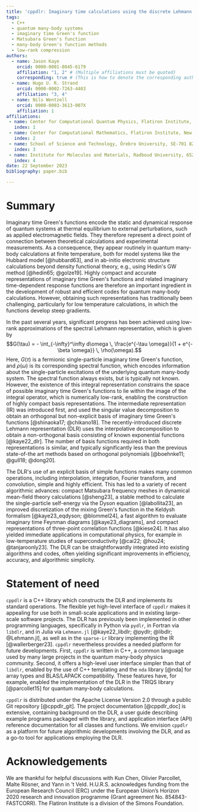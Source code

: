 ```yaml
---
title: 'cppdlr: Imaginary time calculations using the discrete Lehmann representation'
tags:
  - C++
  - quantum many-body systems
  - imaginary time Green's function
  - Matsubara Green's function
  - many-body Green's function methods
  - low-rank compression
authors:
  - name: Jason Kaye
    orcid: 0000-0001-8045-6179
    affiliation: "1, 2" # (Multiple affiliations must be quoted)
    corresponding: true # (This is how to denote the corresponding author)
  - name: Hugo U. R. Strand
    orcid: 0000-0002-7263-4403
    affiliation: "3, 4"
  - name: Nils Wentzell
    orcid: 0000-0003-3613-007X
    affiliation: 1
affiliations:
 - name: Center for Computational Quantum Physics, Flatiron Institute, New York, NY 10010, USA
   index: 1
 - name: Center for Computational Mathematics, Flatiron Institute, New York, NY 10010, USA
   index: 2
 - name: School of Science and Technology, Örebro University, SE-701 82 Örebro, Sweden
   index: 3
 - name: Institute for Molecules and Materials, Radboud University, 6525 AJ Nijmegen, the Netherlands
   index: 4
date: 22 September 2023 
bibliography: paper.bib

---
```


# Summary

Imaginary time Green's functions encode the static and dynamical response of quantum systems at thermal equilibrium to external perturbations, such as applied electromagnetic fields. They therefore represent a direct point of connection between theoretical calculations and experimental measurements. As a consequence, they appear routinely in quantum many-body calculations at finite temperature, both for model systems like the Hubbard model [@hubbard63], and in ab-initio electronic structure calculations beyond density functional theory, e.g., using Hedin's GW method [@hedin65; @golze19].
Highly compact and accurate representations of imaginary time Green's functions and related imaginary time-dependent response functions are therefore an important ingredient in the development of robust and efficient codes for quantum many-body calculations.
 However, obtaining such representations has traditionally been challenging, particularly for low temperature calculations, in which the functions develop steep gradients. 

In the past several years, significant progress has been achieved using low-rank approximations of the
spectral Lehmann representation, which is given by
$$G(\tau) = - \int_{-\infty}^\infty d\omega \,
\frac{e^{-\tau \omega}}{1 + e^{-\beta \omega}} \, \rho(\omega).$$ 
Here, $G(\tau)$ is a fermionic single-particle imaginary time Green's function, and
$\rho(\omega)$ is its corresponding spectral function, which encodes information
about the single-particle excitations of the underlying quantum many-body system.
The spectral function always exists, but
is typically not known. However, the existence of this integral representation
constrains the space of possible imaginary time Green's functions
to lie within the image of the integral operator, which is numerically low-rank,
enabling the construction of highly compact basis representations. The
intermediate representation (IR) was introduced first, and used the singular value
decomposition to obtain an orthogonal but non-explicit basis of imaginary time
Green's functions [@shinaoka17; @chikano18]. The recently-introduced discrete Lehmann representation (DLR) uses the
interpolative decomposition to obtain a non-orthogonal basis consisting of known
exponential functions [@kaye22_dlr]. The number of basis functions required in both representations is similar, and typically significantly less than the previous state-of-the art methods based on orthogonal polynomials [@boehnke11; @gull18; @dong20].

The DLR's use of an explicit basis of simple functions makes many common operations,
including interpolation, integration, Fourier transform, and convolution, simple and
highly efficient. This has led to a variety of recent algorithmic advances: compact Matsubara frequency meshes in dynamical mean-field theory
calculations [@sheng23], a stable method to calculate the single-particle self-energy via the Dyson
equation [@labollita23], an improved discretization of the
mixing Green's function in the Keldysh formalism [@kaye23_eqdyson; @blommel24], a fast
algorithm to evaluate imaginary time Feynman diagrams [@kaye23_diagrams], and compact 
representations of three-point correlation functions [@kiese24]. It has also
yielded immediate applications in computational physics, for example in low-temperature
studies of superconductivity [@cai22; @hou24; @tanjaroonly23]. The DLR can be straightforwardly
integrated into existing algorithms and codes, often yielding significant
improvements in efficiency, accuracy, and algorithmic simplicity.

# Statement of need

`cppdlr` is a C++ library which constructs the DLR and implements its standard operations. The
flexible yet high-level interface of `cppdlr` makes it appealing for use both 
in small-scale applications and in
existing large-scale software projects.
The DLR has previously been implemented in other programming languages,
specifically in Python via `pydlr`, in Fortran via `libdlr`, and in Julia via
`Lehmann.jl` [@kaye22_libdlr; @pydlr; @libdlr; @Lehmann.jl], as well as in the `sparse-ir` library implementing the IR [@wallerberger23]. `cppdlr` nevertheless provides a needed platform for
future developments. First, `cppdlr` is written in C++, a common language used
by many large projects in the quantum many-body physics community. Second, it
offers a high-level user interface simpler than that of `libdlr`, enabled by
the use of C++ templating and the `nda` library [@nda] for array types and BLAS/LAPACK
compatibility. These features have, for example, enabled the
implementation of the DLR in the TRIQS library [@parcollet15]
for quantum many-body calculations.

`cppdlr` is distributed under the Apache License Version 2.0 through a public Git repository [@cppdlr_git]. The project documentation [@cppdlr_doc] is extensive, containing background on the DLR, a user guide describing example programs packaged with the library, and application interface (API) reference documentation for all classes and functions. We envision `cppdlr` as a platform for future algorithmic developments involving the DLR, and as a go-to tool for applications employing the DLR.

# Acknowledgements

We are thankful for helpful discussions with Kun Chen, Olivier Parcollet, Malte Rösner, and Yann in 't Veld. H.U.R.S. acknowledges funding from the European Research Council (ERC) under the European Union’s Horizon 2020 research and innovation programme (Grant agreement No. 854843-FASTCORR). The Flatiron Institute is a division of the Simons Foundation. 
